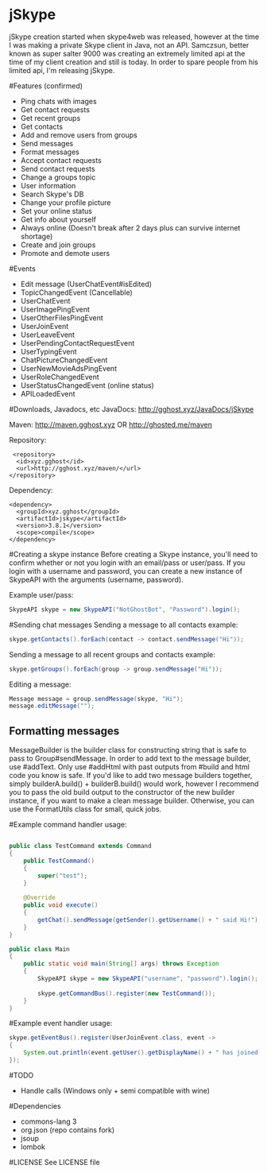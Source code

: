 # jSkype
jSkype creation started when skype4web was released, however at the time I was making a private Skype client in Java, not an API. Samczsun, better known as super salter 9000 was creating an extremely limited api at the time of my client creation and still is today. In order to spare people from his limited api, I'm releasing jSkype. 

#Features (confirmed)
- Ping chats with images
- Get contact requests
- Get recent groups
- Get contacts
- Add and remove users from groups
- Send messages
- Format messages
- Accept contact requests
- Send contact requests
- Change a groups topic
- User information
- Search Skype's DB
- Change your profile picture
- Set your online status
- Get info about yourself
- Always online (Doesn't break after 2 days plus can survive internet shortage)
- Create and join groups
- Promote and demote users
 
#Events
- Edit message (UserChatEvent#isEdited)
- TopicChangedEvent (Cancellable)
- UserChatEvent
- UserImagePingEvent
- UserOtherFilesPingEvent
- UserJoinEvent
- UserLeaveEvent
- UserPendingContactRequestEvent
- UserTypingEvent
- ChatPictureChangedEvent
- UserNewMovieAdsPingEvent
- UserRoleChangedEvent
- UserStatusChangedEvent (online status)
- APILoadedEvent

#Downloads, Javadocs, etc
JavaDocs: http://gghost.xyz/JavaDocs/jSkype

Maven: http://maven.gghost.xyz OR http://ghosted.me/maven

Repository:
```
 <repository>
  <id>xyz.gghost</id>
  <url>http://gghost.xyz/maven/</url>
</repository>
```
Dependency:
```
<dependency>
  <groupId>xyz.gghost</groupId>
  <artifactId>jskype</artifactId>
  <version>3.8.1</version>
  <scope>compile</scope>
</dependency>
```

#Creating a skype instance
Before creating a Skype instance, you'll need to confirm whether or not you login with an email/pass or user/pass. If you login with a username and password, you can create a new instance of SkypeAPI with the arguments (username, password).

Example user/pass: 
```java
SkypeAPI skype = new SkypeAPI("NotGhostBot", "Password").login();
```

#Sending chat messages
Sending a message to all contacts example:
```java
skype.getContacts().forEach(contact -> contact.sendMessage("Hi"));
```
Sending a message to all recent groups and contacts example:
```java
skype.getGroups().forEach(group -> group.sendMessage("Hi"));
```
Editing a message:
```java
Message message = group.sendMessage(skype, "Hi");
message.editMessage("");
```
## Formatting messages

MessageBuilder is the builder class for constructing string that is safe to pass to Group#sendMessage. In order to add text to the message builder, use #addText. Only use #addHtml with past outputs from #build and html code you know is safe. If you'd like to add two message builders together, simply builderA.build() + builderB.build() would work, however I recommend you to pass the old build output to the constructor of the new builder instance, if you want to make a clean message builder. Otherwise, you can use the FormatUtils class for small, quick jobs.

#Example command handler usage:

```java

public class TestCommand extends Command
{
	public TestCommand()
	{
		super("test");
	}
	
	@Override
	public void execute()
	{
		getChat().sendMessage(getSender().getUsername() + " said Hi!");
	}
}

public class Main
{
	public static void main(String[] args) throws Exception
	{
		SkypeAPI skype = new SkypeAPI("username", "password").login();
		
		skype.getCommandBus().register(new TestCommand());
	}
}

```

#Example event handler usage:

```java
skype.getEventBus().register(UserJoinEvent.class, event ->
{
    System.out.println(event.getUser().getDisplayName() + " has joined " + event.getGroup().getChatId());
});
```

#TODO
- Handle calls (Windows only + semi compatible with wine)

#Dependencies
- commons-lang 3
- org.json (repo contains fork)
- jsoup 
- lombok

#LICENSE
See LICENSE file 
